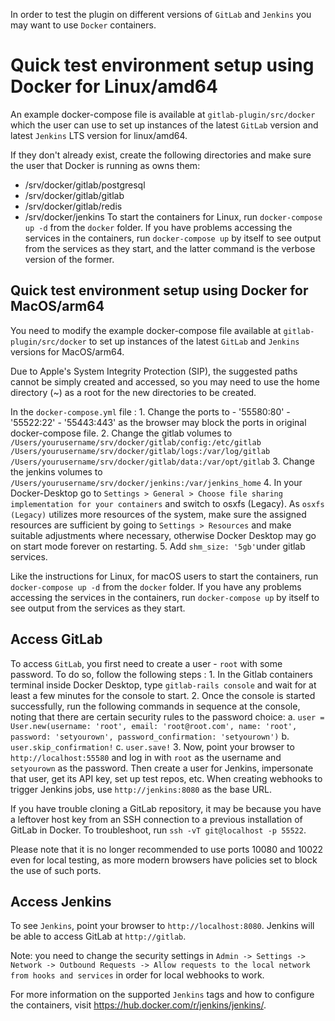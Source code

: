 In order to test the plugin on different versions of `GitLab` and `Jenkins` you may want to use `Docker` containers.

# Quick test environment setup using Docker for Linux/amd64

An example docker-compose file is available at `gitlab-plugin/src/docker` which the user can use to set up instances of the latest `GitLab` version and latest `Jenkins` LTS version for linux/amd64.

If they don't already exist, create the following directories and make sure the user that Docker is running as owns them:
* /srv/docker/gitlab/postgresql
* /srv/docker/gitlab/gitlab
* /srv/docker/gitlab/redis
* /srv/docker/jenkins
To start the containers for Linux, run `docker-compose up -d` from the `docker` folder. If you have problems accessing the services in the containers, run `docker-compose up` by itself to see output from the services as they start, and the latter command is the verbose version of the former.

## Quick test environment setup using Docker for MacOS/arm64

You need to modify the example docker-compose file available at `gitlab-plugin/src/docker` to set up instances of the latest `GitLab` and `Jenkins` versions for MacOS/arm64. 

Due to Apple's System Integrity Protection (SIP), the suggested paths cannot be simply created and accessed, so you may need to use the home directory (~) as a root for the new directories to be created.

In the `docker-compose.yml` file :
    1. Change the ports to 
      - '55580:80'
      - '55522:22'
      - '55443:443'
      as the browser may block the ports in original docker-compose file.
    2. Change the gitlab volumes to 
        `/Users/yourusername/srv/docker/gitlab/config:/etc/gitlab`
        `/Users/yourusername/srv/docker/gitlab/logs:/var/log/gitlab`
        `/Users/yourusername/srv/docker/gitlab/data:/var/opt/gitlab`
    3. Change the jenkins volumes to 
        `/Users/yourusername/srv/docker/jenkins:/var/jenkins_home`
    4. In your Docker-Desktop go to `Settings > General > Choose file sharing implementation for your containers` and switch to osxfs (Legacy). As `osxfs (Legacy)` utilizes more resources of the system, make sure the assigned resources are sufficient by going to `Settings > Resources` and make suitable adjustments where necessary, otherwise Docker Desktop may go on start mode forever on restarting.
    5. Add `shm_size: '5gb'`under gitlab services.

Like the instructions for Linux, for macOS users to start the containers, run `docker-compose up -d` from the `docker` folder. If you have any problems accessing the services in the containers, run `docker-compose up` by itself to see output from the services as they start.


## Access GitLab

To access `GitLab`, you first need to create a user - `root` with some password. To do so, follow the following steps :
    1. In the Gitlab containers terminal inside Docker Desktop, type `gitlab-rails console` and wait for at least a few minutes for the console to start. 
    2. Once the console is started successfully, run the following commands in sequence at the console, noting that there are certain security rules to the password choice:
        a. `user = User.new(username: 'root', email: 'root@root.com', name: 'root', password: 'setyourown', password_confirmation: 'setyourown')`
        b. `user.skip_confirmation!` 
        c. `user.save!`
    3. Now, point your browser to `http://localhost:55580` and log in with `root` as the username and `setyourown` as the password. Then create a user for Jenkins, impersonate that user, get its API key, set up test repos, etc. When creating webhooks to trigger Jenkins jobs, use `http://jenkins:8080` as the base URL.


If you have trouble cloning a GitLab repository, it may be because you have a leftover host key from an SSH connection to a previous installation of GitLab in Docker. To troubleshoot, run `ssh -vT git@localhost -p 55522`.

Please note that it is no longer recommended to use ports 10080 and 10022 even for local testing, as more modern browsers have policies set to block the use of such ports. 

## Access Jenkins

To see `Jenkins`, point your browser to `http://localhost:8080`. Jenkins will be able to access GitLab at `http://gitlab`.

Note: you need to change the security settings in `Admin -> Settings -> Network -> Outbound Requests -> Allow requests to the local network from hooks and services` in order for local webhooks to work.

For more information on the supported `Jenkins` tags and how to configure the containers, visit https://hub.docker.com/r/jenkins/jenkins/.

